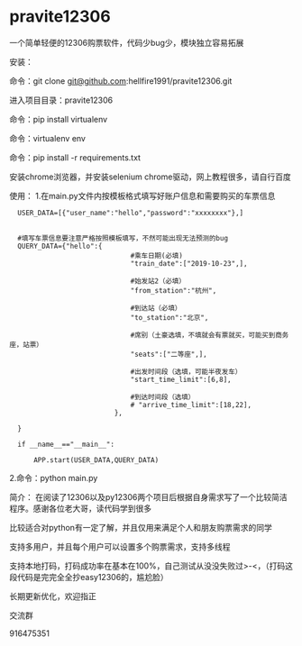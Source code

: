 # pravite12306
一个简单轻便的12306购票软件，代码少bug少，模块独立容易拓展

安装：

  命令：git clone git@github.com:hellfire1991/pravite12306.git
  
  进入项目目录：pravite12306
  
  命令：pip install virtualenv
  
  命令：virtualenv  env
  
  命令：pip install -r requirements.txt
  
  安装chrome浏览器，并安装selenium chrome驱动，网上教程很多，请自行百度
  
使用：
  1.在main.py文件内按模板格式填写好账户信息和需要购买的车票信息
  
      USER_DATA=[{"user_name":"hello","password":"xxxxxxxx"},]
      

      #填写车票信息要注意严格按照模板填写，不然可能出现无法预测的bug
      QUERY_DATA={"hello":{
                                  #乘车日期(必填)
                                  "train_date":["2019-10-23",],

                                  #始发站2（必填）
                                  "from_station":"杭州",

                                  #到达站（必填）
                                  "to_station":"北京",

                                  #席别（土豪选填，不填就会有票就买，可能买到商务座，站票）
                                  "seats":["二等座",],

                                  #出发时间段（选填，可能半夜发车）
                                  "start_time_limit":[6,8],

                                  #到达时间段（选填）
                                  # "arrive_time_limit":[18,22],
                              },

      }

      if __name__=="__main__":

          APP.start(USER_DATA,QUERY_DATA)
      
      
  2.命令：python main.py
  
简介：
在阅读了12306以及py12306两个项目后根据自身需求写了一个比较简洁程序。感谢各位老大哥，读代码学到很多

比较适合对python有一定了解，并且仅用来满足个人和朋友购票需求的同学

支持多用户，并且每个用户可以设置多个购票需求，支持多线程

支持本地打码，打码成功率在基本在100%，自己测试从没没失败过>-<，（打码这段代码是完完全全抄easy12306的，尴尬脸）

长期更新优化，欢迎指正

交流群

916475351

  
  
